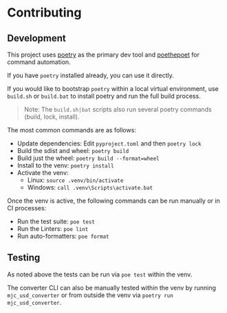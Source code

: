 # Contributing

## Development

This project uses [poetry](https://python-poetry.org) as the primary dev tool and [poethepoet](https://github.com/nat-n/poethepoet) for command automation.

If you have `poetry` installed already, you can use it directly.

If you would like to bootstrap `poetry` within a local virtual environment, use `build.sh` or `build.bat` to install poetry and run the full build process.

> Note: The `build.sh|bat` scripts also run several poetry commands (build, lock, install).

The most common commands are as follows:
- Update dependencies: Edit `pyproject.toml` and then `poetry lock`
- Build the sdist and wheel: `poetry build`
- Build just the wheel: `poetry build --format=wheel`
- Install to the venv: `poetry install`
- Activate the venv:
    - Linux: `source .venv/bin/activate`
    - Windows: `call .venv\Scripts\activate.bat`

Once the venv is active, the following commands can be run manually or in CI processes:
- Run the test suite: `poe test`
- Run the Linters: `poe lint`
- Run auto-formatters: `poe format`

## Testing

As noted above the tests can be run via `poe test` within the venv.

The converter CLI can also be manually tested within the venv by running `mjc_usd_converter` or from outside the venv via `poetry run mjc_usd_converter`.
